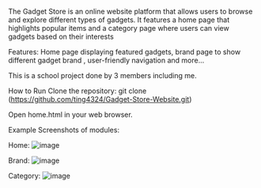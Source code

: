 The Gadget Store is an online website platform that allows users to browse and explore different types of gadgets. It features a home page that highlights popular items and a category page where users can view gadgets based on their interests

Features: 
Home page displaying featured gadgets, brand page to show different gadget brand , user-friendly navigation and more...

This is a school project done by 3 members including me.

How to Run Clone the repository: git clone (https://github.com/ting4324/Gadget-Store-Website.git)

Open home.html in your web browser.

Example Screenshots of modules:

Home:
![image](https://github.com/user-attachments/assets/91517d80-5d29-498f-97d0-421e33fe182f)

Brand:
![image](https://github.com/user-attachments/assets/add3f9b9-a702-4893-8f4d-1f36c959cb7e)

Category:
![image](https://github.com/user-attachments/assets/23f42b32-5edc-47a9-a371-ca18ab2e3092)





